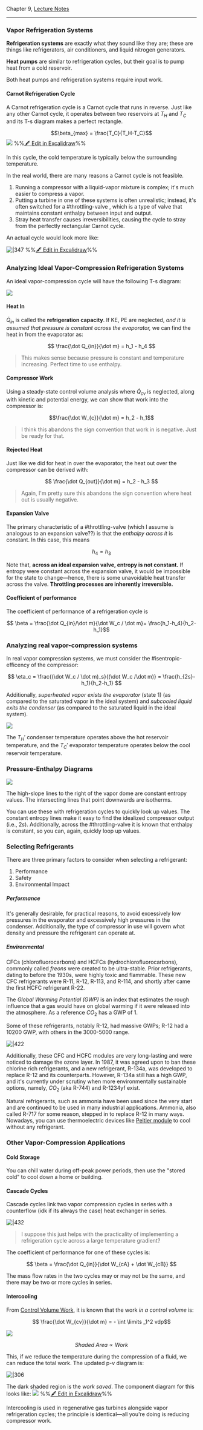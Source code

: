 Chapter 9, [Lecture Notes](Refrigeration%20Cycles%20(Lecture).md)

---


### Vapor Refrigeration Systems

**Refrigeration systems** are exactly what they sound like they are; these are things like refrigerators, air conditioners, and liquid nitrogen generators.

**Heat pumps** are similar to refrigeration cycles, but their goal is to pump heat from a cold reservoir.

Both heat pumps and refrigeration systems require input work.


#### Carnot Refrigeration Cycle

A Carnot refrigeration cycle is a Carnot cycle that runs in reverse. Just like any other Carnot cycle, it operates between two reservoirs at $T_H$ and $T_C$ and its T-s diagram makes a perfect rectangle.

$$\beta_{max} = \frac{T_C}{T_H-T_C}$$ ![](../../media/excalidraw/excalidraw-2024-11-08-18.20.01.excalidraw.svg)
%%[🖋 Edit in Excalidraw](../../media/excalidraw/excalidraw-2024-11-08-18.20.01.excalidraw.md)%%


In this cycle, the cold temperature is typically below the surrounding temperature.

In the real world, there are many reasons a Carnot cycle is not feasible.
1. Running a compressor with a liquid-vapor mixture is complex; it's much easier to compress a vapor.
2. Putting a turbine in one of these systems is often unrealistic; instead, it's often switched for a #throttling-valve , which is a type of valve that maintains constant enthalpy between input and output.
3. Stray heat transfer causes irreversibilities, causing the cycle to stray from the perfectly rectangular Carnot cycle.

An actual cycle would look more like:

![|347](../../media/excalidraw/excalidraw-2024-11-08-18.20.02.excalidraw.svg)
%%[🖋 Edit in Excalidraw](../../media/excalidraw/excalidraw-2024-11-08-18.20.02.excalidraw.md)%%

### Analyzing Ideal Vapor-Compression Refrigeration Systems

An ideal vapor-compression cycle will have the following T-s diagram:

![](../../media/Pasted%20image%2020241108182931.webp)

#### Heat In

$\dot Q_{in}$ is called the **refrigeration capacity**. If KE, PE are neglected, *and it is assumed that pressure is constant across the evaporator,* we can find the heat in from the evaporator as:

$$ \frac{\dot Q_{in}}{\dot m} = h_1 - h_4 $$

> This makes sense because pressure is constant and temperature increasing. Perfect time to use enthalpy.

#### Compressor Work

Using a steady-state control volume analysis where $\dot Q_{cv}$ is neglected, along with kinetic and potential energy, we can show that work into the compressor is:

$$\frac{\dot W_{c}}{\dot m} = h_2 - h_1$$

> I think this abandons the sign convention that work in is negative. Just be ready for that.

#### Rejected Heat

Just like we did for heat in over the evaporator, the heat out over the compressor can be derived with:

$$ \frac{\dot Q_{out}}{\dot m} = h_2 - h_3 $$

> Again, I'm pretty sure this abandons the sign convention where heat out is usually negative.

#### Expansion Valve

The primary characteristic of a #throttling-valve (which I assume is analogous to an expansion valve??) is that the *enthalpy across it* is constant. In this case, this means

$$h_4 = h_3 $$

Note that, **across an ideal expansion valve, entropy is not constant.** If entropy were constant across the expansion valve, it would be impossible for the state to change—hence, there is some unavoidable heat transfer across the valve. **Throttling processes are inherently irreversible.**

#### Coefficient of performance

The coefficient of performance of a refrigeration cycle is

$$ \beta = \frac{\dot Q_{in}/\dot m}{\dot W_c / \dot m}= \frac{h_1-h_4}{h_2-h_1}$$

### Analyzing real vapor-compression systems

In real vapor compression systems, we must consider the #isentropic-efficency of the compressor:

$$ \eta_c = \frac{(\dot W_c / \dot m)_s}{(\dot W_c /\dot m)} = \frac{h_{2s}-h_1}{h_2-h_1} $$

Additionally, *superheated vapor exists the evaporator* (state 1) (as compared to the saturated vapor in the ideal system) and *subcooled liquid exits the condenser* (as compared to the saturated liquid in the ideal system).


![](../../media/Pasted%20image%2020241108185455.webp)

The $T_H'$ condenser temperature operates above the hot reservoir temperature, and the $T_C'$ evaporator temperature operates below the cool reservoir temperature.

### Pressure-Enthalpy Diagrams


![](../../media/Pasted%20image%2020241108185609.webp)

The high-slope lines to the right of the vapor dome are constant entropy values. The intersecting lines that point downwards are isotherms. 

You can use these with refrigeration cycles to quickly look up values. The constant entropy lines make it easy to find the idealized compressor output (i.e., $2s$). Additionally, across the #throttling-valve it is known that enthalpy is constant, so you can, again, quickly loop up values.

### Selecting Refrigerants

There are three primary factors to consider when selecting a refrigerant:
1. Performance
2. Safety
3. Environmental Impact

##### Performance
It's generally desirable, for practical reasons, to avoid excessively low pressures in the evaporator and excessively high pressures in the condenser. Additionally, the type of compressor in use will govern what density and pressure the refrigerant can operate at.

##### Environmental
CFCs (chlorofluorocarbons) and HCFCs (hydrochlorofluorocarbons), commonly called *freons* were created to be ultra-stable. Prior refrigerants, dating to before the 1930s, were highly toxic and flammable. These new CFC refrigerants were R-11, R-12, R-113, and R-114, and shortly after came the first HCFC refrigerant R-22.

The *Global Warming Potential (GWP)* is an index that estimates the rough influence that a gas would have on global warming if it were released into the atmosphere. As a reference $CO_2$ has a GWP of 1.

Some of these refrigerants, notably R-12, had massive GWPs; R-12 had a 10200 GWP, with others in the 3000-5000 range.

![|422](../../media/Pasted%20image%2020241108191213.webp)

Additionally, these CFC and HCFC modules are very long-lasting and were noticed to damage the ozone layer. In 1987, it was agreed upon to ban these chlorine rich refrigerants, and a new refrigerant, R-134a, was developed to replace R-12 and its counterparts. However, R-134a still has a high GWP, and it's currently under scrutiny when more environmentally sustainable options, namely, $CO_2$ (aka R-744) and R-1234yf exist.

Natural refrigerants, such as ammonia have been used since the very start and are continued to be used in many industrial applications. Ammonia, also called R-717 for some reason, stepped in to replace R-12 in many ways. Nowadays, you can use thermoelectric devices like [Peltier module](https://en.wikipedia.org/wiki/Thermoelectric_cooling) to cool without any refrigerant.

### Other Vapor-Compression Applications

#### Cold Storage

You can chill water during off-peak power periods, then use the "stored cold" to cool down a home or building.

#### Cascade Cycles

Cascade cycles link two vapor compression cycles in series with a counterflow (idk if its always the case) heat exchanger in series.

![|432](../../media/Pasted%20image%2020241108192301.webp)

> I suppose this just helps with the practicality of implementing a refrigeration cycle across a large temperature gradient?

The coefficient of performance for one of these cycles is:

$$ \beta = \frac{\dot Q_{in}}{\dot W_{cA} + \dot W_{cB}} $$

The mass flow rates in the two cycles may or may not be the same, and there may be two or more cycles in series.

#### Intercooling 

From [Control Volume Work](Control%20Volume%20Work.md), it is known that the work *in a control volume* is:

$$ \frac{\dot W_{cv}}{\dot m} = - \int \limits _1^2 vdp$$

![](../../media/Pasted%20image%2020241108202145.webp)

$$Shaded \ Area \propto Work$$

This, if we reduce the temperature during the compression of a fluid, we can reduce the total work. The updated p-v diagram is:

![|306](../../media/Pasted%20image%2020241108202628.webp)

The dark shaded region is the *work saved*. The component diagram for this looks like:
![](../../media/excalidraw/excalidraw-2024-11-08-20.27.08.excalidraw.svg)
%%[🖋 Edit in Excalidraw](../../media/excalidraw/excalidraw-2024-11-08-20.27.08.excalidraw.md)%%

Intercooling is used in regenerative gas turbines alongside vapor refrigeration cycles; the principle is identical—all you're doing is reducing compressor work.

